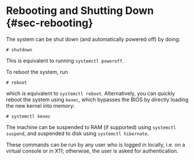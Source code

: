 # Rebooting and Shutting Down {#sec-rebooting}

The system can be shut down (and automatically powered off) by doing:

```ShellSession
# shutdown
```

This is equivalent to running `systemctl poweroff`.

To reboot the system, run

```ShellSession
# reboot
```

which is equivalent to `systemctl reboot`. Alternatively, you can
quickly reboot the system using `kexec`, which bypasses the BIOS by
directly loading the new kernel into memory:

```ShellSession
# systemctl kexec
```

The machine can be suspended to RAM (if supported) using `systemctl suspend`,
and suspended to disk using `systemctl hibernate`.

These commands can be run by any user who is logged in locally, i.e. on
a virtual console or in X11; otherwise, the user is asked for
authentication.
